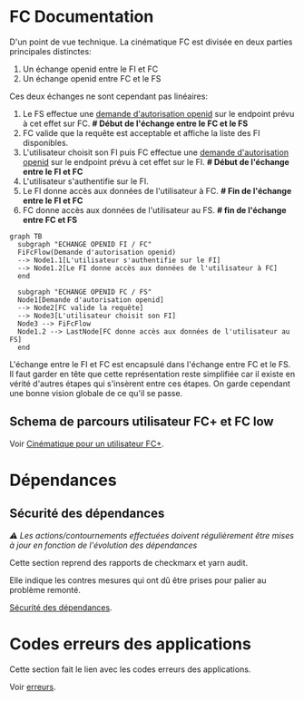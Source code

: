 # FC Documentation

D'un point de vue technique. La cinématique FC est divisée en deux parties principales distinctes:

1. Un échange openid entre le FI et FC
2. Un échange openid entre FC et le FS

Ces deux échanges ne sont cependant pas linéaires:

1. Le FS effectue une [demande d'autorisation openid](https://openid.net/specs/openid-connect-core-1_0.html#AuthorizationEndpoint) sur le endpoint prévu à cet effet sur FC. **# Début de l'échange entre le FC et le FS**
2. FC valide que la requête est acceptable et affiche la liste des FI disponibles.
3. L'utilisateur choisit son FI puis FC effectue une [demande d'autorisation openid](https://openid.net/specs/openid-connect-core-1_0.html#AuthorizationEndpoint) sur le endpoint prévu à cet effet sur le FI. **# Début de l'échange entre le FI et FC**
4. L'utilisateur s'authentifie sur le FI.
5. Le FI donne accès aux données de l'utilisateur à FC. **# Fin de l'échange entre le FI et FC**
6. FC donne accès aux données de l'utilisateur au FS. **# fin de l'échange entre FC et FS**

```mermaid
graph TB
  subgraph "ECHANGE OPENID FI / FC"
  FiFcFlow(Demande d'autorisation openid)
  --> Node1.1[L'utilisateur s'authentifie sur le FI]
  --> Node1.2[Le FI donne accès aux données de l'utilisateur à FC]
  end

  subgraph "ECHANGE OPENID FC / FS"
  Node1[Demande d'autorisation openid]
  --> Node2[FC valide la requête]
  --> Node3[L'utilisateur choisit son FI]
  Node3 --> FiFcFlow
  Node1.2 --> LastNode[FC donne accès aux données de l'utilisateur au FS]
  end
```

L'échange entre le FI et FC est encapsulé dans l'échange entre FC et le FS. Il faut garder en tête que cette représentation reste simplifiée car il existe en vérité d'autres étapes qui s'insèrent entre ces étapes. On garde cependant une bonne vision globale de ce qu'il se passe.

## Schema de parcours utilisateur FC+ et FC low

Voir [Cinématique pour un utilisateur FC+](https://gitlab.dev-franceconnect.fr/france-connect/documentation/-/wikis/Cin%C3%A9matique-FranceConnect-).

# Dépendances

## Sécurité des dépendances

_:warning: Les actions/contournements effectuées doivent régulièrement être mises à jour en fonction de l'évolution des dépendances_

Cette section reprend des rapports de checkmarx et yarn audit.

Elle indique les contres mesures qui ont dû être prises pour palier au problème remonté.

[Sécurité des dépendances](./dépendances/sécurité/README.md).

# Codes erreurs des applications

Cette section fait le lien avec les codes erreurs des applications.

Voir [erreurs](./erreurs.md).
